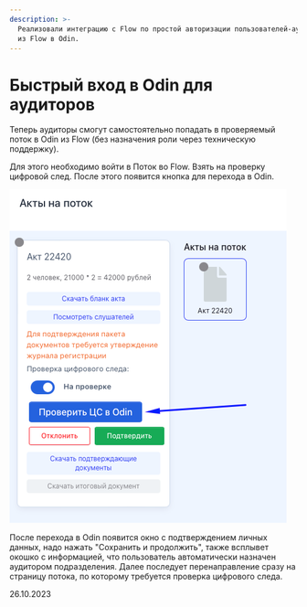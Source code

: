 ```yaml
---
description: >-
  Реализовали интеграцию с Flow по простой авторизации пользователей-аудиторов
  из Flow в Odin.
---
```


# Быстрый вход в Odin для аудиторов

Теперь аудиторы смогут самостоятельно попадать в проверяемый поток в Odin из Flow (без назначения роли через техническую поддержку).

Для этого необходимо войти в Поток во Flow. Взять на проверку цифровой след. После этого появится кнопка для перехода в Odin.

![](<../../.gitbook/assets/image (3) (1) (1) (1) (1) (1) (1) (1) (1) (1) (1) (1) (1) (1) (1) (1) (1) (1) (1).png>)

После перехода в Odin появится окно с подтверждением личных данных, надо нажать "Сохранить и продолжить", также всплывет окошко с информацией, что пользователь автоматически назначен аудитором подразделения. Далее последует перенаправление сразу на страницу потока, по которому требуется проверка цифрового следа.

26.10.2023
